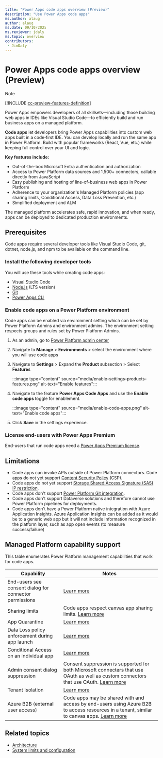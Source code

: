 ```yaml
---
title: "Power Apps code apps overview (Preview)"
description: "Use Power Apps code apps"
ms.author: alaug
author: alaug
ms.date: 09/10/2025
ms.reviewer: jdaly
ms.topic: overview
contributors:
 - JimDaly
---
```

# Power Apps code apps overview (Preview)

> [!NOTE]
> [!INCLUDE [cc-preview-features-definition](../../includes/cc-preview-features-definition.md)]

Power Apps empowers developers of all skillsets—including those building web apps in IDEs like Visual Studio Code—to efficiently build and run business apps on a managed platform.

**Code apps** let developers bring Power Apps capabilities into custom web apps built in a code‑first IDE. You can develop locally and run the same app in Power Platform. Build with popular frameworks (React, Vue, etc.) while keeping full control over your UI and logic.

**Key features include:**

- Out-of-the-box Microsoft Entra authentication and authorization
- Access to Power Platform data sources and 1,500+ connectors, callable directly from JavaScript
- Easy publishing and hosting of line-of-business web apps in Power Platform
- Adherence to your organization's Managed Platform policies (app sharing limits, Conditional Access, Data Loss Prevention, etc.)
- Simplified deployment and ALM

The managed platform accelerates safe, rapid innovation, and when ready, apps can be deployed to dedicated production environments.

## Prerequisites

Code apps require several developer tools like Visual Studio Code, git, dotnet, node.js, and npm to be available on the command line.  

### Install the following developer tools

You will use these tools while creating code apps:

- [Visual Studio Code](https://code.visualstudio.com/)
- [Node.js](https://nodejs.org/) (LTS version)
- [Git](https://git-scm.com/)
- [Power Apps CLI](/power-platform/developer/cli/introduction)

### Enable code apps on a Power Platform environment

Code apps can be enabled via environment setting which can be set by Power Platform Admins and environment admins. The environment setting respects groups and rules set by Power Platform Admins.

1. As an admin, go to [Power Platform admin center](https://admin.powerplatform.microsoft.com)
1. Navigate to **Manage** > **Environments** > select the environment where you will use code apps
1. Navigate to **Settings** >  Expand the **Product** subsection > Select **Features**

   :::image type="content" source="media/enable-settings-products-features.png" alt-text="Enable features":::

1. Navigate to the feature **Power Apps Code Apps** and use the **Enable code apps** toggle for enablement.

   :::image type="content" source="media/enable-code-apps.png" alt-text="Enable code apps":::

1. Click **Save** in the settings experience.

### License end-users with Power Apps Premium

End-users that run code apps need a [Power Apps Premium license](https://www.microsoft.com/power-platform/products/power-apps/pricing).

## Limitations

- Code apps can invoke APIs outside of Power Platform connectors. Code apps do not yet support [Content Security Policy](/power-platform/admin/content-security-policy) (CSP).
- Code apps do not yet support [Storage Shared Access Signature (SAS) IP restriction](/power-platform/admin/security/data-storage#advanced-security-features ).
- Code apps don't support [Power Platform Git integration](/power-platform/alm/git-integration/overview).
- Code apps don't support Dataverse solutions and therefore cannot use Power Platform pipelines for deployments.
- Code apps don't have a Power Platform native integration with Azure Application Insights. Azure Application Insights can be added as it would be to a generic web app but it will not include information recognized in the platform layer, such as app open events (to measure success/failure)

## Managed Platform capability support

This table enumerates Power Platform management capabilities that work for code apps.

|Capability|Notes|
|---|---|
| End-users see consent dialog for connector permissions | [Learn more](/power-apps/maker/canvas-apps/add-manage-connections#consent-dialog-fine-grained-permssions)|
| Sharing limits | Code apps respect canvas app sharing limits. [Learn more](/power-platform/admin/managed-environment-sharing-limits)  |
| App Quarantine | [Learn more](/power-platform/admin/admin-manage-apps?tabs=new#manage-app-quarantine-state) |
| Data Loss policy enforcement during app launch | [Learn more](/power-platform/admin/wp-data-loss-prevention) |
| Conditional Access on an individual app | [Learn more](/power-platform/admin/admin-manage-apps?tabs=new#managed-environments-conditional-access-on-individual-apps) |
| Admin consent dialog suppression | Consent suppression is supported for both Microsoft connecters that use OAuth as well as custom connectors that use OAuth. [Learn more](/power-apps/maker/canvas-apps/add-manage-connections#suppress-consent-dialog-for-apps-that-use-custom-connectors-using-microsoft-entra-id-oauth)  |
| Tenant isolation | [Learn more](/power-platform/admin/cross-tenant-restrictions) |
| Azure B2B (external user access) | Code apps may be shared with and access by end-users using Azure B2B to access resources in a tenant, similar to canvas apps. [Learn more](/power-apps/maker/canvas-apps/share-app-guests) |


## Related topics
- [Architecture](architecture.md)
- [System limits and configuration](system-limits-configuration.md)
